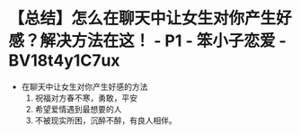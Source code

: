 # 【总结】怎么在聊天中让女生对你产生好感？解决方法在这！ - P1 - 笨小子恋爱 - BV18t4y1C7ux

-   在聊天中让女生对你产生好感的方法
    1.  祝福对方春不寒，勇敢，平安
    2.  希望爱情遇到最想要的人
    3.  不被现实所困，沉醉不醉，有良人相伴。